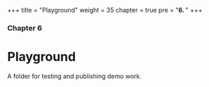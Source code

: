 +++
title = "Playground"
weight = 35
chapter = true
pre = "<b>6. </b>"
+++

### Chapter 6

# Playground

A folder for testing and publishing demo work. 
